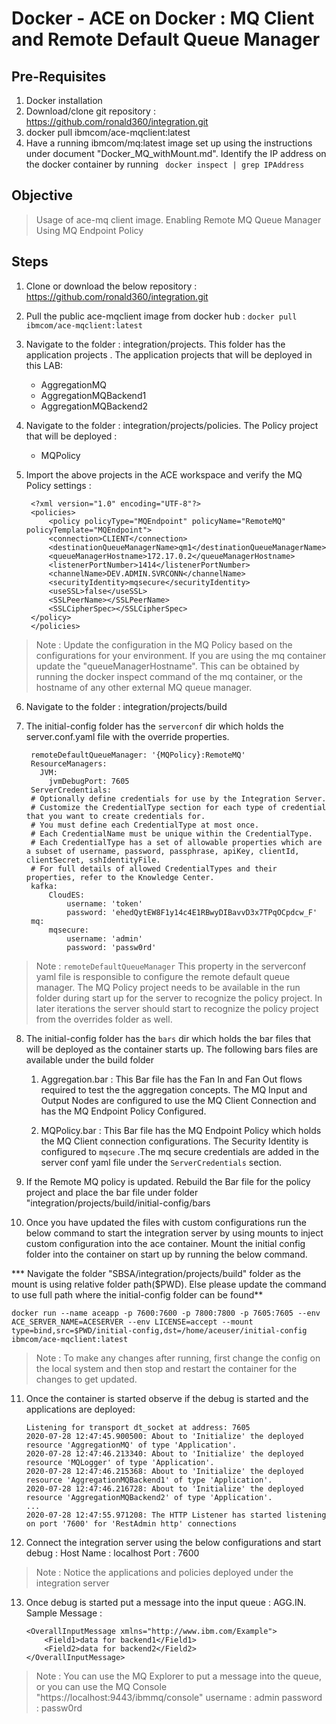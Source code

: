 # Docker - ACE on Docker : MQ Client and Remote Default Queue Manager
## Pre-Requisites
1. Docker installation
2. Download/clone git repository : https://github.com/ronald360/integration.git
3. docker pull ibmcom/ace-mqclient:latest
4. Have a running ibmcom/mq:latest image set up using the instructions under document "Docker_MQ_withMount.md". Identify the IP address on the docker container by running ``` docker inspect | grep IPAddress```

## Objective
> Usage of ace-mq client image. 
> Enabling Remote MQ Queue Manager
> Using MQ Endpoint Policy


## Steps
1. Clone or download the below repository :  https://github.com/ronald360/integration.git
2. Pull the public ace-mqclient image from docker hub : 
     ``` docker pull ibmcom/ace-mqclient:latest ``` 

3. Navigate to the folder : integration/projects. This folder has the application projects . The application projects that will be deployed in this LAB:
    - AggregationMQ
    - AggregationMQBackend1
    - AggregationMQBackend2

4. Navigate to the folder : integration/projects/policies. The Policy project that will be deployed :
    - MQPolicy

5. Import the above projects in the ACE workspace and verify the MQ Policy settings :

        <?xml version="1.0" encoding="UTF-8"?>
        <policies>
            <policy policyType="MQEndpoint" policyName="RemoteMQ" policyTemplate="MQEndpoint">
            <connection>CLIENT</connection>
            <destinationQueueManagerName>qm1</destinationQueueManagerName>
            <queueManagerHostname>172.17.0.2</queueManagerHostname>
            <listenerPortNumber>1414</listenerPortNumber>
            <channelName>DEV.ADMIN.SVRCONN</channelName>
            <securityIdentity>mqsecure</securityIdentity>
            <useSSL>false</useSSL>
            <SSLPeerName></SSLPeerName>
            <SSLCipherSpec></SSLCipherSpec>
        </policy>
        </policies>

> Note :  Update the configuration in the MQ Policy based on the configurations for your environment. If you are using the mq container update the "queueManagerHostname". This can be obtained by running the docker inspect command of the mq container, or the hostname of any other external MQ queue manager. 

6. Navigate to the folder : integration/projects/build 
7. The initial-config folder has the ``` serverconf ``` dir which holds the server.conf.yaml file with the override properties.

        remoteDefaultQueueManager: '{MQPolicy}:RemoteMQ' 
        ResourceManagers:
          JVM:
            jvmDebugPort: 7605
        ServerCredentials:
        # Optionally define credentials for use by the Integration Server.
        # Customize the CredentialType section for each type of credential that you want to create credentials for.
        # You must define each CredentialType at most once.
        # Each CredentialName must be unique within the CredentialType.
        # Each CredentialType has a set of allowable properties which are a subset of username, password, passphrase, apiKey, clientId, clientSecret, sshIdentityFile.
        # For full details of allowed CredentialTypes and their properties, refer to the Knowledge Center.
        kafka:
            CloudES:
                username: 'token'
                password: 'ehedQytEW8F1y14c4E1RBwyDIBavvD3x7TPqOCpdcw_F'
        mq:
            mqsecure:
                username: 'admin'
                password: 'passw0rd'

> Note :  ```remoteDefaultQueueManager``` This property in the serverconf yaml file is responsible to configure the remote default queue manager. The MQ Policy project needs to be available in the run folder during start up for the server to recognize the policy project. In later iterations the server should start to recognize the policy project from the overrides folder as well. 


8. The initial-config folder has the ``` bars ``` dir which holds the bar files that will be deployed as the container starts up. The following bars files are available under the build folder
    1. Aggregation.bar :  This Bar file has the Fan In and Fan Out flows required to test the the aggregation concepts. The MQ Input and Output Nodes are configured to use the MQ Client Connection and has the MQ Endpoint Policy Configured.

    2. MQPolicy.bar :  This Bar file has the MQ Endpoint Policy which holds the MQ Client connection configurations. The Security Identity is configured to ``` mqsecure ``` .The mq secure credentials are added in the server conf yaml file under the  ```ServerCredentials``` section. 


9. If the Remote MQ policy is updated. Rebuild the Bar file for the policy project and place the bar file under  folder "integration/projects/build/initial-config/bars

10. Once you have updated the files with custom configurations run the below command to start the integration server by using mounts to inject custom configuration into the ace container. Mount the initial config folder into the container on start up by running the below command. 

*** Navigate the folder "SBSA/integration/projects/build" folder as the mount is using relative folder path($PWD). Else please update the command to use full path where the initial-config folder can be found**


``` docker run --name aceapp -p 7600:7600 -p 7800:7800 -p 7605:7605 --env ACE_SERVER_NAME=ACESERVER --env LICENSE=accept --mount type=bind,src=$PWD/initial-config,dst=/home/aceuser/initial-config ibmcom/ace-mqclient:latest ```

> Note :  To make any changes after running, first change the config on the local system and then stop and restart the container for the changes to get updated.

11. Once the container is started observe if the debug is started and the applications are deployed: 

        Listening for transport dt_socket at address: 7605
        2020-07-28 12:47:45.900500: About to 'Initialize' the deployed resource 'AggregationMQ' of type 'Application'. 
        2020-07-28 12:47:46.213340: About to 'Initialize' the deployed resource 'MQLogger' of type 'Application'. 
        2020-07-28 12:47:46.215368: About to 'Initialize' the deployed resource 'AggregationMQBackend1' of type 'Application'. 
        2020-07-28 12:47:46.216728: About to 'Initialize' the deployed resource 'AggregationMQBackend2' of type 'Application'. 
        ...
        2020-07-28 12:47:55.971208: The HTTP Listener has started listening on port '7600' for 'RestAdmin http' connections

12. Connect the integration server using the below configurations and start debug :
    Host Name : localhost
    Port : 7600

> Note :  Notice the applications and policies deployed under the integration server

13. Once debug is started put a message into the input queue : AGG.IN. 
        Sample Message : 

        <OverallInputMessage xmlns="http://www.ibm.com/Example">
            <Field1>data for backend1</Field1>
            <Field2>data for backend2</Field2>
        </OverallInputMessage>

> Note : You can use the MQ Explorer to put a message into the queue, or you can use the MQ Console "https://localhost:9443/ibmmq/console" 
        username : admin
        password : passw0rd




